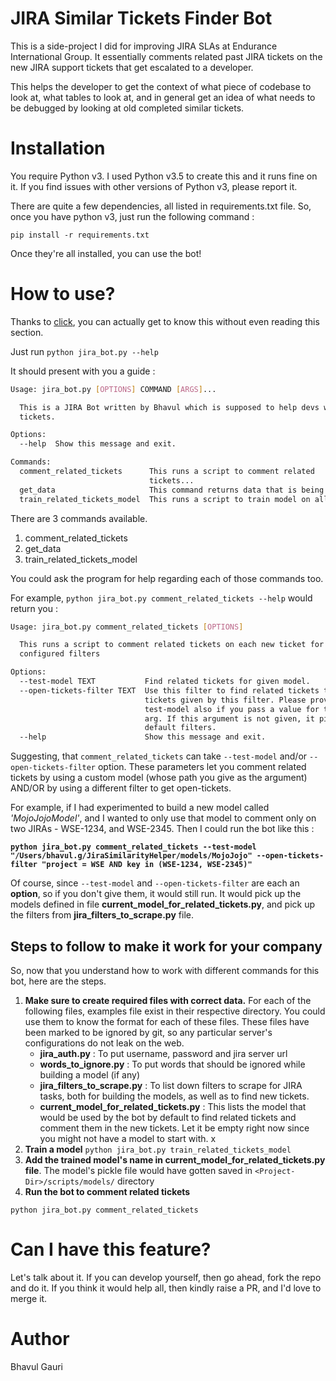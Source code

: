 # JIRA Similar Tickets Finder Bot

This is a side-project I did for improving JIRA SLAs at Endurance International Group. It essentially comments related past JIRA tickets on the new JIRA support tickets that get escalated to a developer. 

This helps the developer to get the context of what piece of codebase to look at, what tables to look at, and in general get an idea of what needs to be debugged by looking at old completed similar tickets.

# Installation

You require Python v3. I used Python v3.5 to create this and it runs fine on it. If you find issues with other versions of Python v3, please report it.

There are quite a few dependencies, all listed in requirements.txt file. So, once you have python v3, just run the following command :

`pip install -r requirements.txt`

Once they're all installed, you can use the bot! 

# How to use?

Thanks to [click](https://dbader.org/blog/python-commandline-tools-with-click#intro), you can actually get to know this without even reading this section. 

Just run `python jira_bot.py --help`

It should present with you a guide : 

```bash
Usage: jira_bot.py [OPTIONS] COMMAND [ARGS]...

  This is a JIRA Bot written by Bhavul which is supposed to help devs with
  tickets.

Options:
  --help  Show this message and exit.

Commands:
  comment_related_tickets      This runs a script to comment related
                               tickets...
  get_data                     This command returns data that is being used...
  train_related_tickets_model  This runs a script to train model on all...
```

There are 3 commands available. 
1. comment_related_tickets
2. get_data
3. train_related_tickets_model

You could ask the program for help regarding each of those commands too. 

For example, 
`python jira_bot.py comment_related_tickets --help` would return you : 

```bash
Usage: jira_bot.py comment_related_tickets [OPTIONS]

  This runs a script to comment related tickets on each new ticket for
  configured filters

Options:
  --test-model TEXT           Find related tickets for given model.
  --open-tickets-filter TEXT  Use this filter to find related tickets to
                              tickets given by this filter. Please provide
                              test-model also if you pass a value for this
                              arg. If this argument is not given, it picks up
                              default filters.
  --help                      Show this message and exit.
```

Suggesting, that `comment_related_tickets` can take `--test-model` and/or `--open-tickets-filter`
option. These parameters let you comment related tickets by using a custom model (whose path you give as the argument) AND/OR by using a different filter to get open-tickets. 

For example, if I had experimented to build a new model called *'MojoJojoModel'*, and I wanted to only use that model to comment only on two JIRAs - WSE-1234, and WSE-2345. Then I could run the bot like this : 

**`python jira_bot.py comment_related_tickets --test-model "/Users/bhavul.g/JiraSimilarityHelper/models/MojoJojo" --open-tickets-filter "project = WSE AND key in (WSE-1234, WSE-2345)"`**

Of course, since `--test-model` and `--open-tickets-filter` are each an **option**, so if you don't give them, it would still run. It would pick up the models defined in file **current_model_for_related_tickets.py**, and pick up the filters from **jira_filters_to_scrape.py** file. 


## Steps to follow to make it work for your company

So, now that you understand how to work with different commands for this bot, here are the steps.

1. **Make sure to create required files with correct data.** For each of the following files, examples file exist in their respective directory. You could use them to know the format for each of these files. These files have been marked to be ignored by git, so any particular server's configurations do not leak on the web.
    - **jira_auth.py** : To put username, password and jira server url
    - **words_to_ignore.py** : To put words that should be ignored while building a model (if any)
    - **jira_filters_to_scrape.py** : To list down filters to scrape for JIRA tasks, both for building the models, as well as to find new tickets.
    - **current_model_for_related_tickets.py** : This lists the model that would be used by the bot by default to find related tickets and comment them in the new tickets. Let it be empty right now since you might not have a model to start with.
x
2. **Train a model**
`python jira_bot.py train_related_tickets_model`
3. **Add the trained model's name in current_model_for_related_tickets.py file**. The model's pickle file would have gotten saved in `<Project-Dir>/scripts/models/` directory
4. **Run the bot to comment related tickets**

`python jira_bot.py comment_related_tickets`


# Can I have this feature?

Let's talk about it. If you can develop yourself, then go ahead, fork the repo and do it. If you think it would help all, then kindly raise a PR, and I'd love to merge it.


# Author

Bhavul Gauri
